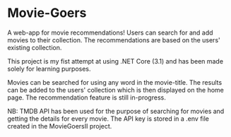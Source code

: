 # Movie-Goers
A web-app for movie recommendations! Users can search for and add movies to their collection. The recommendations are based on the users' existing collection.

This project is my fist attempt at using .NET Core (3.1) and has been made solely for learning purposes. 

Movies can be searched for using any word in the movie-title. The results can be added to the users' collection which is then displayed on the home page. The recommendation feature is still in-progress.

NB: TMDB API has been used for the purpose of searching for movies and getting the details for every movie. The API key is stored in a .env file created in the MovieGoersII project.
